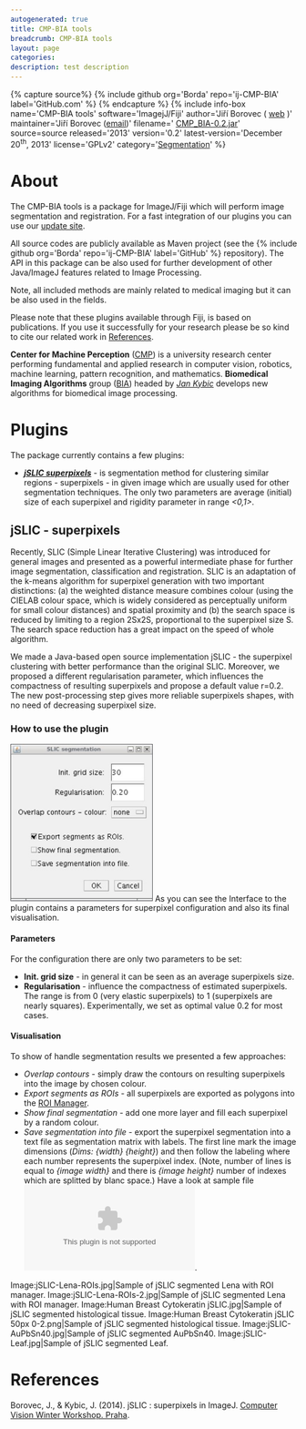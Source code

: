 ```yaml
---
autogenerated: true
title: CMP-BIA tools
breadcrumb: CMP-BIA tools
layout: page
categories: 
description: test description
---
```



{% capture source%}
{% include github org='Borda' repo='ij-CMP-BIA' label='GitHub.com' %}
{% endcapture %}
{% include info-box name='CMP-BIA tools' software='ImagejJ/Fiji' author='Jiří Borovec ( [web](http://cmp.felk.cvut.cz/~borovji3/) )' maintainer='Jiří Borovec ([email](mailto:jiri.borovec(at)fel.cvut.cz))' filename=' [CMP\_BIA-0.2.jar](http://sites.imagej.net/CMP-BIA/plugins/)' source=source released='2013' version='0.2' latest-version='December 20<sup>th</sup>, 2013' license='GPLv2' category='[Segmentation](Category_Segmentation)' %}

About
=====

The CMP-BIA tools is a package for ImageJ/Fiji which will perform image segmentation and registration. For a fast integration of our plugins you can use our [update site](http://sites.imagej.net/CMP-BIA/).

All source codes are publicly available as Maven project (see the {% include github org='Borda' repo='ij-CMP-BIA' label='GitHub' %} repository). The API in this package can be also used for further development of other Java/ImageJ features related to Image Processing.

Note, all included methods are mainly related to medical imaging but it can be also used in the fields.

Please note that these plugins available through Fiji, is based on publications. If you use it successfully for your research please be so kind to cite our related work in [References](#References "wikilink").

**Center for Machine Perception** ([CMP](http://cmp.felk.cvut.cz)) is a university research center performing fundamental and applied research in computer vision, robotics, machine learning, pattern recognition, and mathematics. **Biomedical Imaging Algorithms** group ([BIA](http://www.fel.cvut.cz/vv/tymy/mip.html)) headed by *[Jan Kybic](http://cmp.felk.cvut.cz/~kybic/)* develops new algorithms for biomedical image processing.

Plugins
=======

The package currently contains a few plugins:

-   ***[jSLIC superpixels](#jSLIC_-_superpixels "wikilink")*** - is segmentation method for clustering similar regions - superpixels - in given image which are usually used for other segmentation techniques. The only two parameters are average (initial) size of each superpixel and rigidity parameter in range *&lt;0,1&gt;*.

jSLIC - superpixels
-------------------

Recently, SLIC (Simple Linear Iterative Clustering) was introduced for general images and presented as a powerful intermediate phase for further image segmentation, classification and registration. SLIC is an adaptation of the k-means algorithm for superpixel generation with two important distinctions: (a) the weighted distance measure combines colour (using the CIELAB colour space, which is widely considered as perceptually uniform for small colour distances) and spatial proximity and (b) the search space is reduced by limiting to a region 2Sx2S, proportional to the superpixel size S. The search space reduction has a great impact on the speed of whole algorithm.

We made a Java-based open source implementation jSLIC - the superpixel clustering with better performance than the original SLIC. Moreover, we proposed a different regularisation parameter, which influences the compactness of resulting superpixels and propose a default value r=0.2. The new post-processing step gives more reliable superpixels shapes, with no need of decreasing superpixel size.

### How to use the plugin

<img src="/media/Fiji jSLIC gui.jpg" title="fig:jSLIC interface" width="250" alt="jSLIC interface" /> As you can see the Interface to the plugin contains a parameters for superpixel configuration and also its final visualisation.

#### Parameters

For the configuration there are only two parameters to be set:

-   **Init. grid size** - in general it can be seen as an average superpixels size.
-   **Regularisation** - influence the compactness of estimated superpixels. The range is from 0 (very elastic superpixels) to 1 (superpixels are nearly squares). Experimentally, we set as optimal value 0.2 for most cases.

#### Visualisation

To show of handle segmentation results we presented a few approaches:

-   *Overlap contours* - simply draw the contours on resulting superpixels into the image by chosen colour.
-   *Export segments as ROIs* - all superpixels are exported as polygons into the [ROI Manager](https://imagej.net/plugins/roi-manager-tools/index.html).
-   *Show final segmentation* - add one more layer and fill each superpixel by a random colour.
-   *Save segmentation into file* - export the superpixel segmentation into a text file as segmentation matrix with labels. The first line mark the image dimensions (*Dims: {width} {height}*) and then follow the labeling where each number represents the superpixel index. (Note, number of lines is equal to *{image width}* and there is *{image height}* number of indexes which are splitted by blanc space.) Have a look at sample file ![ jSLIC-AuPbSn40](/media/JSLIC-AuPbSn40.zip "fig: jSLIC-AuPbSn40").

Image:jSLIC-Lena-ROIs.jpg\|Sample of jSLIC segmented Lena with ROI manager. Image:jSLIC-Lena-ROIs-2.jpg\|Sample of jSLIC segmented Lena with ROI manager. Image:Human Breast Cytokeratin jSLIC.jpg\|Sample of jSLIC segmented histological tissue. Image:Human Breast Cytokeratin jSLIC 50px 0-2.png\|Sample of jSLIC segmented histological tissue. Image:jSLIC-AuPbSn40.jpg\|Sample of jSLIC segmented AuPbSn40. Image:jSLIC-Leaf.jpg\|Sample of jSLIC segmented Leaf.

References
==========

Borovec, J., & Kybic, J. (2014). jSLIC : superpixels in ImageJ. [Computer Vision Winter Workshop. Praha](http://cmp.felk.cvut.cz/cvww2014/index.html).
